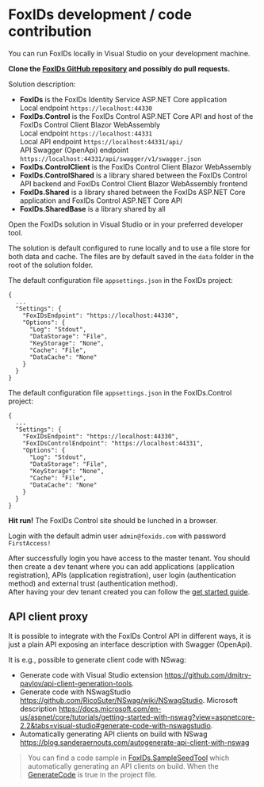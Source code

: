 # FoxIDs development / code contribution 

You can run FoxIDs locally in Visual Studio on your development machine. 

**Clone the [FoxIDs GitHub repository](https://github.com/ITfoxtec/FoxIDs) and possibly do pull requests.**
 
Solution description:

- **FoxIDs** is the FoxIDs Identity Service ASP.NET Core application  
  Local endpoint `https://localhost:44330`
- **FoxIDs.Control** is the FoxIDs Control ASP.NET Core API and host of the FoxIDs Control Client Blazor WebAssembly  
  Local endpoint `https://localhost:44331`  
  Local API endpoint `https://localhost:44331/api/`  
  API Swagger (OpenApi) endpoint `https://localhost:44331/api/swagger/v1/swagger.json`
- **FoxIDs.ControlClient** is the FoxIDs Control Client Blazor WebAssembly  
- **FoxIDs.ControlShared** is a library shared between the FoxIDs Control API backend and FoxIDs Control Client Blazor WebAssembly frontend
- **FoxIDs.Shared** is a library shared between the FoxIDs ASP.NET Core application and FoxIDs Control ASP.NET Core API
- **FoxIDs.SharedBase** is a library shared by all


Open the FoxIDs solution in Visual Studio or in your preferred developer tool.

The solution is default configured to rune locally and to use a file store for both data and cache. The files are by default saved in the `data` folder in the root of the solution folder.

The default configuration file `appsettings.json` in the FoxIDs project: 

    {
      ...
      "Settings": {   
        "FoxIDsEndpoint": "https://localhost:44330",
        "Options": {
          "Log": "Stdout",
          "DataStorage": "File",
          "KeyStorage": "None",
          "Cache": "File",
          "DataCache": "None"
        }
      }
    }


The default configuration file `appsettings.json` in the FoxIDs.Control project: 

    {
      ...
      "Settings": {   
        "FoxIDsEndpoint": "https://localhost:44330",
        "FoxIDsControlEndpoint": "https://localhost:44331",
        "Options": {
          "Log": "Stdout",
          "DataStorage": "File",
          "KeyStorage": "None",
          "Cache": "File",
          "DataCache": "None"
        }
      }
    }


**Hit run!** The FoxIDs Control site should be lunched in a browser.

Login with the default admin user `admin@foxids.com` with password `FirstAccess!`

After successfully login you have access to the master tenant. You should then create a dev tenant where you can add applications (application registration), APIs (application registration), user login (authentication method) and external trust (authentication method).  
After having your dev tenant created you can follow the [get started guide](get-started.md#2-first-login).

## API client proxy

It is possible to integrate with the FoxIDs Control API in different ways, it is just a plain API exposing an interface description with Swagger (OpenApi). 

It is e.g., possible to generate client code with NSwag:
- Generate code with Visual Studio extension https://github.com/dmitry-pavlov/api-client-generation-tools.
- Generate code with NSwagStudio https://github.com/RicoSuter/NSwag/wiki/NSwagStudio. Microsoft description https://docs.microsoft.com/en-us/aspnet/core/tutorials/getting-started-with-nswag?view=aspnetcore-2.2&tabs=visual-studio#generate-code-with-nswagstudio.
- Automatically generating API clients on build with NSwag https://blog.sanderaernouts.com/autogenerate-api-client-with-nswag

> You can find a code sample in [FoxIDs.SampleSeedTool](https://github.com/ITfoxtec/FoxIDs.Samples/tree/master/tools/FoxIDs.SampleSeedTool) which automatically generating an API clients on build. When the [GenerateCode](https://github.com/ITfoxtec/FoxIDs.Samples/blob/master/tools/FoxIDs.SampleSeedTool/FoxIDs.SampleSeedTool.csproj#L9C17-L9C22) is true in the project file.

